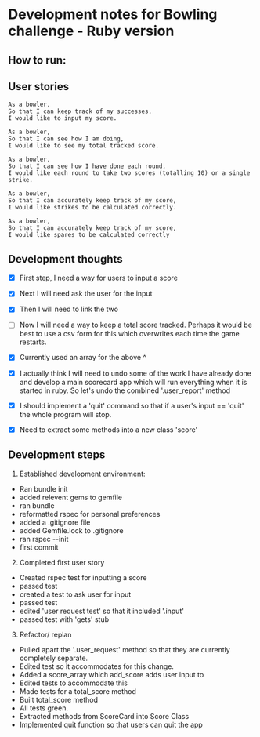 # Development notes for Bowling challenge - Ruby version

## How to run:



## User stories

```
As a bowler,
So that I can keep track of my successes,
I would like to input my score.
```

```
As a bowler,
So that I can see how I am doing,
I would like to see my total tracked score.
```

```
As a bowler,
So that I can see how I have done each round,
I would like each round to take two scores (totalling 10) or a single strike.
```

```
As a bowler,
So that I can accurately keep track of my score,
I would like strikes to be calculated correctly.
```

```
As a bowler,
So that I can accurately keep track of my score,
I would like spares to be calculated correctly
```

## Development thoughts

*[x] First step, I need a way for users to input a score
*[x] Next I will need ask the user for the input
*[x] Then I will need to link the two
*[ ] Now I will need a way to keep a total score tracked. Perhaps it would be best to use a csv form for this which overwrites each time the game restarts.
*[x] Currently used an array for the above ^
*[x] I actually think I will need to undo some of the work I have already done and develop a main scorecard app which will run everything when it is started in ruby. So let's undo the combined '.user_report' method
*[x] I should implement a 'quit' command so that if a user's input == 'quit' the whole program will stop.
*[x] Need to extract some methods into a new class 'score'



## Development steps

1. Established development environment:
  * Ran bundle init
  * added relevent gems to gemfile
  * ran bundle
  * reformatted rspec for personal preferences
  * added a .gitignore file
  * added Gemfile.lock to .gitignore
  * ran rspec --init
  * first commit
2. Completed first user story
  * Created rspec test for inputting a score
  * passed test
  * created a test to ask user for input
  * passed test
  * edited 'user request test' so that it included '.input'
  * passed test with 'gets' stub
3. Refactor/ replan
  * Pulled apart the '.user_request' method so that they are currently completely separate.
  * Edited test so it accommodates for this change.
  * Added a score_array which add_score adds user input to
  * Edited tests to accommodate this
  * Made tests for a total_score method
  * Built total_score method
  * All tests green.
  * Extracted methods from ScoreCard into Score Class
  * Implemented quit function so that users can quit the app

